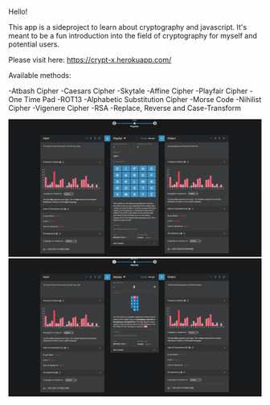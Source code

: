 Hello!

This app is a sideproject to learn about cryptography and javascript. It's meant to be a fun introduction into the field of cryptography for myself and potential users.

Please visit here: https://crypt-x.herokuapp.com/

Available methods:

-Atbash Cipher
-Caesars Cipher
-Skytale
-Affine Cipher
-Playfair Cipher
-One Time Pad
-ROT13
-Alphabetic Substitution Cipher
-Morse Code
-Nihilist Cipher
-Vigenere Cipher
-RSA
-Replace, Reverse and Case-Transform

<img src="./preview_images/prev2.PNG">
<img src="./preview_images/prev3.PNG">
